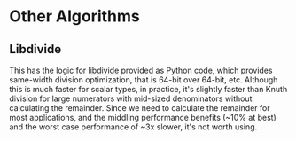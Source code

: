 # Other Algorithms

## Libdivide

This has the logic for [libdivide](https://github.com/ridiculousfish/libdivide) provided as Python code, which provides same-width division optimization, that is 64-bit over 64-bit, etc. Although this is much faster for scalar types, in practice, it's slightly faster than Knuth division for large numerators with mid-sized denominators without calculating the remainder. Since we need to calculate the remainder for most applications, and the middling performance benefits (~10% at best) and the worst case performance of ~3x slower, it's not worth using.
